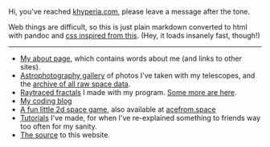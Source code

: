 Hi, you've reached [khyperia.com](https://khyperia.com), please leave a message after the tone.

Web things are difficult, so this is just plain markdown converted to html with pandoc and [css inspired from this](https://gist.github.com/killercup/5917178). (Hey, it loads insanely fast, though!)

---

* [My about page](about.html), which contains words about me (and links to other sites).
* [Astrophotography gallery](space.html) of photos I've taken with my telescopes, and the [archive of all raw space data](space/).
* [Raytraced fractals](fractals.html) I made with my program. [Some more are here](https://imgur.com/a/rmM4v).
* [My coding blog](blog/)
* [A fun little 2d space game](spacerunner4/), also available at [acefrom.space](https://acefrom.space)
* [Tutorials](tutorials/) I've made, for when I've re-explained something to friends way too often for my sanity.
* [The source](https://github.com/khyperia/khyperia.com) to this website.
